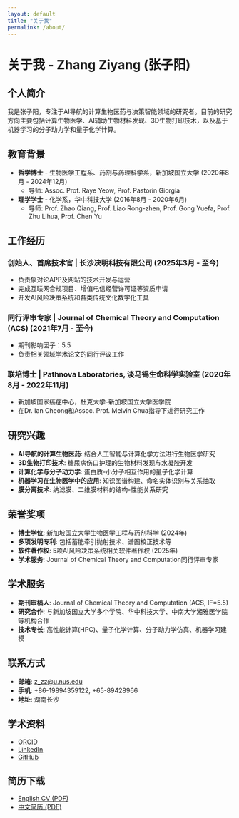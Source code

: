 ```yaml
---
layout: default
title: "关于我"
permalink: /about/
---
```


# 关于我 - Zhang Ziyang (张子阳)

## 个人简介

我是张子阳，专注于AI导航的计算生物医药与决策智能领域的研究者。目前的研究方向主要包括计算生物医学、AI辅助生物材料发现、3D生物打印技术，以及基于机器学习的分子动力学和量子化学计算。

## 教育背景

- **哲学博士** - 生物医学工程系、药剂与药理科学系，新加坡国立大学 (2020年8月 - 2024年12月)
  - 导师: Assoc. Prof. Raye Yeow, Prof. Pastorin Giorgia
- **理学学士** - 化学系，华中科技大学 (2016年8月 - 2020年6月)  
  - 导师: Prof. Zhao Qiang, Prof. Liao Rong-zhen, Prof. Gong Yuefa, Prof. Zhu Lihua, Prof. Chen Yu

## 工作经历

### 创始人、首席技术官 | 长沙决明科技有限公司 (2025年3月 - 至今)
- 负责象对论APP及网站的技术开发与运营
- 完成互联网合规项目、增值电信经营许可证等资质申请
- 开发AI风险决策系统和各类传统文化数字化工具

### 同行评审专家 | Journal of Chemical Theory and Computation (ACS) (2021年7月 - 至今)
- 期刊影响因子：5.5
- 负责相关领域学术论文的同行评议工作

### 联培博士 | Pathnova Laboratories, 淡马锡生命科学实验室 (2020年8月 - 2022年11月)
- 新加坡国家癌症中心，杜克大学-新加坡国立大学医学院
- 在Dr. Ian Cheong和Assoc. Prof. Melvin Chua指导下进行研究工作

## 研究兴趣

- **AI导航的计算生物医药**: 结合人工智能与计算化学方法进行生物医学研究
- **3D生物打印技术**: 糖尿病伤口护理的生物材料发现与水凝胶开发
- **计算化学与分子动力学**: 蛋白质-小分子相互作用的量子化学计算
- **机器学习在生物医学中的应用**: 知识图谱构建、命名实体识别与关系抽取
- **膜分离技术**: 纳滤膜、二维膜材料的结构-性能关系研究

## 荣誉奖项

- **博士学位**: 新加坡国立大学生物医学工程与药剂科学 (2024年)
- **多项发明专利**: 包括蓄能牵引抛射技术、谱图校正技术等
- **软件著作权**: 5项AI风险决策系统相关软件著作权 (2025年)
- **学术服务**: Journal of Chemical Theory and Computation同行评审专家

## 学术服务

- **期刊审稿人**: Journal of Chemical Theory and Computation (ACS, IF=5.5)
- **研究合作**: 与新加坡国立大学多个学院、华中科技大学、中南大学湘雅医学院等机构合作
- **技术专长**: 高性能计算(HPC)、量子化学计算、分子动力学仿真、机器学习建模

## 联系方式

- **邮箱**: z_zz@u.nus.edu
- **手机**: +86-19894359122, +65-89428966
- **地址**: 湖南长沙

## 学术资料

- [ORCID](https://orcid.org/your-orcid-id)
- [LinkedIn](https://linkedin.com/in/your-profile)
- [GitHub](https://github.com/xianyu564)

## 简历下载

- [English CV (PDF)](Zhang_Ziyang_CV_Sept2025.pdf)
- [中文简历 (PDF)](张子阳个人简历，2025年9月.pdf)